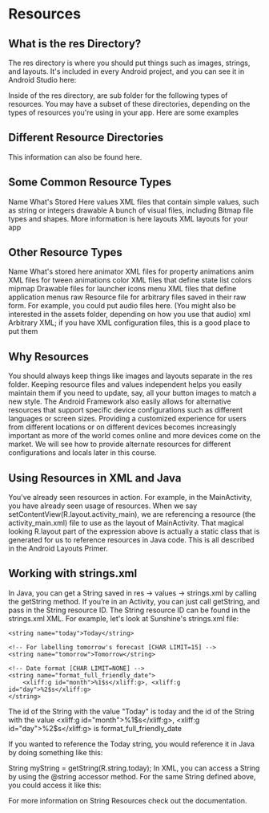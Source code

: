 # Resources
## What is the res Directory?
The res directory is where you should put things such as images, strings, and layouts. It's included in every Android project, and you can see it in Android Studio here:


Inside of the res directory, are sub folder for the following types of resources. You may have a subset of these directories, depending on the types of resources you're using in your app. Here are some examples

## Different Resource Directories
This information can also be found here.

## Some Common Resource Types
Name	What's Stored Here
values	XML files that contain simple values, such as string or integers
drawable	A bunch of visual files, including Bitmap file types and shapes. More information is here
layouts	XML layouts for your app

## Other Resource Types
Name	What's stored here
animator	XML files for property animations
anim	XML files for tween animations
color	XML files that define state list colors
mipmap	Drawable files for launcher icons
menu	XML files that define application menus
raw	Resource file for arbitrary files saved in their raw form. For example, you could put audio files here. (You might also be interested in the assets folder, depending on how you use that audio)
xml	Arbitrary XML; if you have XML configuration files, this is a good place to put them

## Why Resources
You should always keep things like images and layouts separate in the res folder. Keeping resource files and values independent helps you easily maintain them if you need to update, say, all your button images to match a new style. The Android Framework also easily allows for alternative resources that support specific device configurations such as different languages or screen sizes. Providing a customized experience for users from different locations or on different devices becomes increasingly important as more of the world comes online and more devices come on the market. We will see how to provide alternate resources for different configurations and locals later in this course.

## Using Resources in XML and Java
You've already seen resources in action. For example, in the MainActivity, you have already seen usage of resources. When we say setContentView(R.layout.activity_main), we are referencing a resource (the activity_main.xml) file to use as the layout of MainActivity. That magical looking R.layout part of the expression above is actually a static class that is generated for us to reference resources in Java code. This is all described in the Android Layouts Primer.

## Working with strings.xml
In Java, you can get a String saved in res -> values -> strings.xml by calling the getString method. If you’re in an Activity, you can just call getString, and pass in the String resource ID. The String resource ID can be found in the strings.xml XML. For example, let's look at Sunshine's strings.xml file:

    <string name="today">Today</string>

    <!-- For labelling tomorrow's forecast [CHAR LIMIT=15] -->
    <string name="tomorrow">Tomorrow</string>

    <!-- Date format [CHAR LIMIT=NONE] -->
    <string name="format_full_friendly_date">
        <xliff:g id="month">%1$s</xliff:g>, <xliff:g id="day">%2$s</xliff:g>
    </string>
The id of the String with the value "Today" is today and the id of the String with the value <xliff:g id="month">%1$s</xliff:g>, <xliff:g id="day">%2$s</xliff:g> is format_full_friendly_date

If you wanted to reference the Today string, you would reference it in Java by doing something like this:

String myString = getString(R.string.today);
In XML, you can access a String by using the @string accessor method. For the same String defined above, you could access it like this:

<TextView text=”@string/today” />
For more information on String Resources check out the documentation.
